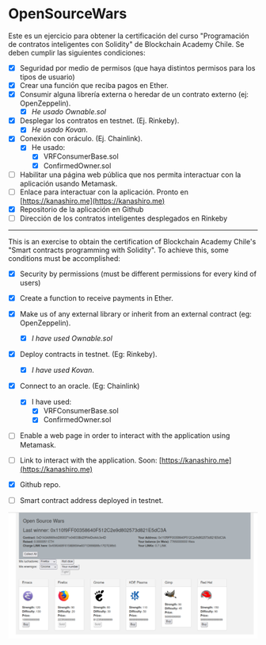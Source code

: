 # OpenSourceWars

Este es un ejercicio para obtener la certificación del curso "Programación de contratos inteligentes con Solidity" de Blockchain Academy Chile.
Se deben cumplir las siguientes condiciones:

- [x] Seguridad por medio de permisos (que haya distintos permisos para los tipos de usuario)
- [x] Crear una función que reciba pagos en Ether.
- [x] Consumir alguna librería externa o heredar de un contrato externo (ej: OpenZeppelin). 
  - [x] *He usado Ownable.sol*
- [x] Desplegar los contratos en testnet. (Ej. Rinkeby). 
  - [x] *He usado Kovan*.
- [x] Conexión con oráculo. (Ej. Chainlink). 
  - [x] He usado:
    - [x] VRFConsumerBase.sol
    - [x] ConfirmedOwner.sol
- [ ] Habilitar una página web pública que nos permita interactuar con la aplicación usando Metamask.
- [ ] Enlace para interactuar con la aplicación. Pronto en [https://kanashiro.me](https://kanashiro.me)
- [x] Repositorio de la aplicación en Github
- [ ] Dirección de los contratos inteligentes desplegados en Rinkeby

---

This is an exercise to obtain the certification of Blockchain Academy Chile's "Smart contracts programming with Solidity".
To achieve this, some conditions must be accomplished:

- [x] Security by permissions (must be different permissions for every kind of users)
- [x] Create a function to receive payments in Ether.
- [x] Make us of any external library or inherit from an external contract (eg: OpenZeppelin).
  - [x] *I have used Ownable.sol*
- [x] Deploy contracts in testnet. (Eg: Rinkeby).
  - [x] *I have used Kovan*.
- [x] Connect to an oracle. (Eg: Chainlink)
  - [x] I have used:    
    - [x] VRFConsumerBase.sol
    - [x] ConfirmedOwner.sol
- [ ] Enable a web page in order to interact with the application using Metamask. 
- [ ] Link to interact with the application. Soon: [https://kanashiro.me](https://kanashiro.me)
- [x] Github repo.
- [ ] Smart contract address deployed in testnet.





![imagen](OSW.png)
